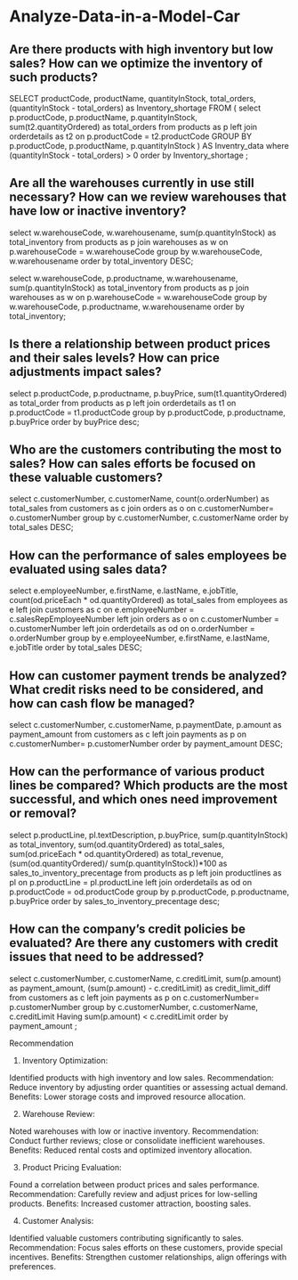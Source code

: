 # Analyze-Data-in-a-Model-Car


## Are there products with high inventory but low sales? How can we optimize the inventory of such products?

SELECT productCode, productName, quantityInStock, total_orders, (quantityInStock - total_orders) as Inventory_shortage
 FROM (
 select 
 p.productCode,
 p.productName,
 p.quantityInStock,
 sum(t2.quantityOrdered) as total_orders
 from products as p
 left join
 orderdetails as t2 on p.productCode = t2.productCode
 GROUP BY
  p.productCode,
 p.productName,
 p.quantityInStock
 ) AS Inventry_data
 where (quantityInStock - total_orders) > 0
 order by Inventory_shortage ;


 ## Are all the warehouses currently in use still necessary? How can we review warehouses that have low or inactive inventory?

select
w.warehouseCode, 
w.warehousename,
sum(p.quantityInStock) as total_inventory
from products as p
join warehouses as w on p.warehouseCode = w.warehouseCode
group by w.warehouseCode, w.warehousename
order by total_inventory DESC;

select
w.warehouseCode, 
p.productname,
w.warehousename,
sum(p.quantityInStock) as total_inventory
from products as p
join warehouses as w on p.warehouseCode = w.warehouseCode
group by w.warehouseCode, p.productname, w.warehousename
order by total_inventory;


## Is there a relationship between product prices and their sales levels? How can price adjustments impact sales?


select
p.productCode, 
p.productname,
p.buyPrice,
sum(t1.quantityOrdered) as total_order
from products as p
left join
 orderdetails as t1 on p.productCode = t1.productCode
group by 
p.productCode, 
p.productname,
p.buyPrice
order by buyPrice desc;

## Who are the customers contributing the most to sales? How can sales efforts be focused on these valuable customers?


select
c.customerNumber, 
c.customerName,
count(o.orderNumber) as total_sales
from customers as c
join orders as o on c.customerNumber= o.customerNumber
group by 
c.customerNumber, 
c.customerName
order by total_sales DESC;


## How can the performance of sales employees be evaluated using sales data?



select
e.employeeNumber,
e.firstName, 
e.lastName,
e.jobTitle, 
count(od.priceEach * od.quantityOrdered) as total_sales
from employees as e
left join
 customers as c on e.employeeNumber = c.salesRepEmployeeNumber
left join
 orders as o on c.customerNumber = o.customerNumber
 left join
 orderdetails as od on o.orderNumber = o.orderNumber
group by 
e.employeeNumber,
e.firstName, 
e.lastName,
e.jobTitle
order by total_sales DESC;


##  How can customer payment trends be analyzed? What credit risks need to be considered, and how can cash flow be managed?


select
c.customerNumber, 
c.customerName,
p.paymentDate, 
p.amount as payment_amount
from customers as c
left join
 payments as p on c.customerNumber= p.customerNumber
order by payment_amount DESC;


## How can the performance of various product lines be compared? Which products are the most successful, and which ones need improvement or removal?


select
p.productLine, 
pl.textDescription,
p.buyPrice,
sum(p.quantityInStock) as total_inventory,
sum(od.quantityOrdered) as total_sales,
sum(od.priceEach * od.quantityOrdered) as total_revenue,
(sum(od.quantityOrdered)/ sum(p.quantityInStock))*100 as sales_to_inventory_precentage
from products as p
left join
 productlines as pl on p.productLine = pl.productLine
left join
 orderdetails as od on p.productCode = od.productCode
group by 
p.productCode, 
p.productname,
p.buyPrice
order by sales_to_inventory_precentage desc;


## How can the company’s credit policies be evaluated? Are there any customers with credit issues that need to be addressed?



select
c.customerNumber, 
c.customerName,
c.creditLimit,
sum(p.amount) as payment_amount,
(sum(p.amount) - c.creditLimit) as credit_limit_diff
from customers as c
left join
 payments as p on c.customerNumber= p.customerNumber
group by 
c.customerNumber, 
c.customerName,
c.creditLimit
Having 
sum(p.amount) < c.creditLimit 
order by payment_amount ;


Recommendation

1. Inventory Optimization:

Identified products with high inventory and low sales.
Recommendation: Reduce inventory by adjusting order quantities or assessing actual demand.
Benefits: Lower storage costs and improved resource allocation.

2. Warehouse Review:

Noted warehouses with low or inactive inventory.
Recommendation: Conduct further reviews; close or consolidate inefficient warehouses.
Benefits: Reduced rental costs and optimized inventory allocation.

3. Product Pricing Evaluation:

Found a correlation between product prices and sales performance.
Recommendation: Carefully review and adjust prices for low-selling products.
Benefits: Increased customer attraction, boosting sales.

4. Customer Analysis:

Identified valuable customers contributing significantly to sales.
Recommendation: Focus sales efforts on these customers, provide special incentives.
Benefits: Strengthen customer relationships, align offerings with preferences.
